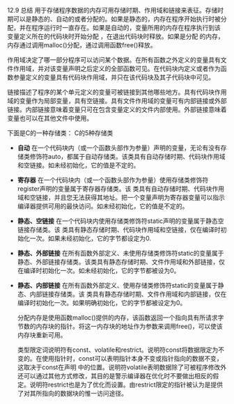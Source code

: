 12.9 总结
  用于存储程序数据的内存可用存储时期、作用域和链接来表征。存储时期可以是静态的、自动的或者分配的。如果是静态的，内存在程序开始执行时被分配，并在程序运行时一直存在。如果是自动的，变量所用的内存在程序执行到该 变量定义所在的代码块时开始分配 ，在退出代码块时释放。如果是分配 的内存，内存通过调用malloc()分配，通过调用函数free()释放。

  作用域决定了哪一部分程序可以访问某个数据。在所有函数之外定义的变量具有文件作用域，并对该变量声明之后定义的全部函数可见。在代码块内定义或者作为函数参量定义的变量具有代码块作用域，并只在该代码块及其子代码块中可见。

  链接描述了程序的某个单元定义的变量可被链接到其他哪些地方。具有代码块作用域的变量作为局部变量，具有空链接。具有文件作用域的变量可有内部链接或外部链接。内部链接意味着变量只可在包含变量定义的文件内部使用。外部链接意味着变量也可以在其他文件中使用。

下面是C的一种存储类：
C的5种存储类
- **自动**  在一个代码块内（或一个函数头部作为参量）声明的变量，无论有没有存储类修饰符auto，都属于自动存储类。该类具有自动存储时期、代码块作用域和空链接。如未经初始化，它的值是不定的。
- **寄存器**  在一个代码块内（或一个函数头部作为参量）使用存储类修饰符register声明的变量属于寄存器存储类。该 类具有自动存储时期、代码块作用域和空链接，并且您无法获得其地址。把一个变量声明为寄存器变量可以指示编译器提供可用的最快访问。如未经初始化，它的值是不定的。
- **静态、空链接**  在一个代码块内使用存储类修饰符static声明的变量属于静态空链接存储类。该 类具有静态存储时期、代码块作用域和空链接，仅在编译时初始化一次。如果未经初始化，它的字节都设定为0.
- **静态、外部链接**  在所有函数外部定义、未使用存储类修饰符static的变量属于静态、外部链接存储类。该类具有静态存储时期、文件作用域和外部链接，仅在编译时初始化一次。如未经初始化，它的字节都被设为0。
- **静态、内部链接**  在所有函数外部定义、使用存储类修饰符static的变量属于静态、内部链接存储类。该 类具有静态存储时期、文件作用域和内部链接，仅在编译时初始化一次。如果明确初始化，它的字节都被设定为0。

  分配内存是使用函数malloc()提供的内存，该函数返回一个指向具有所请求字节数的内存块的指针。将这一内存块的地址作为参数来调用free()，可以使该内存块重新可用。

  类型限定词说明符有const、volatile和restrict。说明符const将数据限定为不变的。在使用指针时，const可以表明指针本身不变或指针指向的数据不变，这取决于const在声明 中的位置。说明符volatile表明数据除了可被程序修改外还可以通过其他方式修改，其目的是警示编译器在优化时不要做出相反的假定。说明符restrict也是为了优化而设置。由restrict限定的指针被认为是提供了对其所指向的数据块的惟一访问途径。
